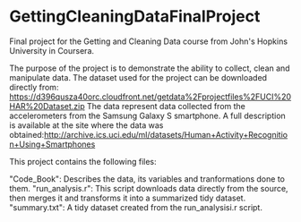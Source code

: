 # GettingCleaningDataFinalProject
Final project for the Getting and Cleaning Data course from John's Hopkins University in Coursera.

The purpose of the project is to demonstrate the ability to collect, clean and manipulate data.
The dataset used for the project can be downloaded directly from: https://d396qusza40orc.cloudfront.net/getdata%2Fprojectfiles%2FUCI%20HAR%20Dataset.zip
The data represent data collected from the accelerometers from the Samsung Galaxy S smartphone. A full description is available at the site where the data was obtained:http://archive.ics.uci.edu/ml/datasets/Human+Activity+Recognition+Using+Smartphones


This project contains the following files:

"Code_Book": Describes the data, its variables and tranformations done to them.
"run_analysis.r": This script downloads data directly from the source, then merges it and transforms it into a summarized tidy dataset.
"summary.txt": A tidy dataset created from the run_analysisi.r script.


  
